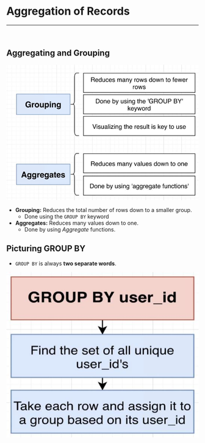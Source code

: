 # Aggregation of Records

<hr>
<br>

## Aggregating and Grouping

![Aggregating and Grouping](../resources/AandG.JPG)

  - **Grouping:** Reduces the total number of rows down to a smaller group.
    - Done using the `GROUP BY` keyword
  - **Aggregates:** Reduces many values down to one.
    - Done by using *Aggregate* functions.

## Picturing GROUP BY

  - `GROUP BY` is always **two separate words**.

![group by](../resources/group_by.JPG)